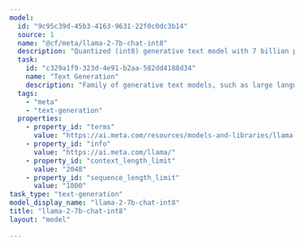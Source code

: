 ```yaml
---
model:
  id: "9c95c39d-45b3-4163-9631-22f0c0dc3b14"
  source: 1
  name: "@cf/meta/llama-2-7b-chat-int8"
  description: "Quantized (int8) generative text model with 7 billion parameters from Meta"
  task:
    id: "c329a1f9-323d-4e91-b2aa-582dd4188d34"
    name: "Text Generation"
    description: "Family of generative text models, such as large language models (LLM), that can be adapted for a variety of natural language tasks."
  tags:
    - "meta"
    - "text-generation"
  properties:
    - property_id: "terms"
      value: "https://ai.meta.com/resources/models-and-libraries/llama-downloads/"
    - property_id: "info"
      value: "https://ai.meta.com/llama/"
    - property_id: "context_length_limit"
      value: "2048"
    - property_id: "sequence_length_limit"
      value: "1800"
task_type: "text-generation"
model_display_name: "llama-2-7b-chat-int8"
title: "llama-2-7b-chat-int8"
layout: "model"

---
```


